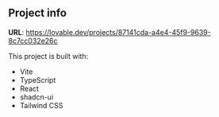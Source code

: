 

## Project info

**URL**: https://lovable.dev/projects/87141cda-a4e4-45f9-9639-8c7cc032e26c


This project is built with:

- Vite
- TypeScript
- React
- shadcn-ui
- Tailwind CSS

